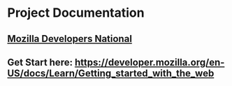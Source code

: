 # Project Documentation

## [Mozilla Developers National](https://developer.mozilla.org/en-US/)

## Get Start here: https://developer.mozilla.org/en-US/docs/Learn/Getting_started_with_the_web

